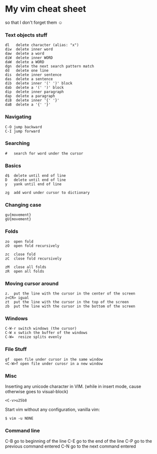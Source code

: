 # My vim cheat sheet

so that I don't forget them :relaxed:

### Text objects stuff

	dl   delete character (alias: "x")
	diw  delete inner word
	daw  delete a word
	diW  delete inner WORD
	daW  delete a WORD
	dgn  delete the next search pattern match
	dd   delete one line
	dis  delete inner sentence
	das  delete a sentence
	dib  delete inner '(' ')' block
	dab  delete a '(' ')' block
	dip  delete inner paragraph
	dap  delete a paragraph
	diB  delete inner '{' '}'
	daB  delete a '{' '}'


### Navigating

	C-O jump backward
	C-I jump forward


### Searching 

	#	search for word under the cursor

### Basics

	d$	delete until end of line
	D	delete until end of line
	y	yank until end of line

	zg	add word under cursor to dictionary


### Changing case

	gu{movement}
	gU{movement}


### Folds

	zo	open fold
	zO	open fold recursively

	zc	close fold	
	zC	close fold recursively

	zM  close all folds
	zR	open all folds


### Moving cursor around

	z.	put the line with the cursor in the center of the screen
	z<CR> igual
	zt	put the line with the cursor in the top of the screen
	zb	put the line with the cursor in the bottom of the screen


### Windows

	C-W-r switch windows (the cursor)
	C-W x swtich the buffer of the windows
	C-W=  resize splits evenly


### File Stuff

	gf	open file under cursor in the same window
	<C-W>f open file under curosr in a new window

### Misc

Inserting any unicode character in VIM. (while in insert mode, cause otherwise goes to visual-block)

    <C-v>u25b8

Start vim without any configuration, vanilla vim:

    $ vim -u NONE

### Command line

C-B     go to beginning of the line
C-E     go to the end of the line
C-P     go to the previous command entered
C-N     go to the next command entered
